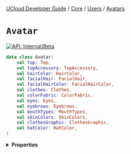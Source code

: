 [UCloud Developer Guide](/docs/developer-guide/README.md) / [Core](/docs/developer-guide/core/README.md) / [Users](/docs/developer-guide/core/users/README.md) / [Avatars](/docs/developer-guide/core/users/avatars.md)

# `Avatar`


[![API: Internal/Beta](https://img.shields.io/static/v1?label=API&message=Internal/Beta&color=red&style=flat-square)](/docs/developer-guide/core/api-conventions.md)



```kotlin
data class Avatar(
    val top: Top,
    val topAccessory: TopAccessory,
    val hairColor: HairColor,
    val facialHair: FacialHair,
    val facialHairColor: FacialHairColor,
    val clothes: Clothes,
    val colorFabric: ColorFabric,
    val eyes: Eyes,
    val eyebrows: Eyebrows,
    val mouthTypes: MouthTypes,
    val skinColors: SkinColors,
    val clothesGraphic: ClothesGraphic,
    val hatColor: HatColor,
)
```

<details>
<summary>
<b>Properties</b>
</summary>

<details>
<summary>
<code>top</code>: <code><code><a href='#top'>Top</a></code></code>
</summary>





</details>

<details>
<summary>
<code>topAccessory</code>: <code><code><a href='#topaccessory'>TopAccessory</a></code></code>
</summary>





</details>

<details>
<summary>
<code>hairColor</code>: <code><code><a href='#haircolor'>HairColor</a></code></code>
</summary>





</details>

<details>
<summary>
<code>facialHair</code>: <code><code><a href='#facialhair'>FacialHair</a></code></code>
</summary>





</details>

<details>
<summary>
<code>facialHairColor</code>: <code><code><a href='#facialhaircolor'>FacialHairColor</a></code></code>
</summary>





</details>

<details>
<summary>
<code>clothes</code>: <code><code><a href='#clothes'>Clothes</a></code></code>
</summary>





</details>

<details>
<summary>
<code>colorFabric</code>: <code><code><a href='#colorfabric'>ColorFabric</a></code></code>
</summary>





</details>

<details>
<summary>
<code>eyes</code>: <code><code><a href='#eyes'>Eyes</a></code></code>
</summary>





</details>

<details>
<summary>
<code>eyebrows</code>: <code><code><a href='#eyebrows'>Eyebrows</a></code></code>
</summary>





</details>

<details>
<summary>
<code>mouthTypes</code>: <code><code><a href='#mouthtypes'>MouthTypes</a></code></code>
</summary>





</details>

<details>
<summary>
<code>skinColors</code>: <code><code><a href='#skincolors'>SkinColors</a></code></code>
</summary>





</details>

<details>
<summary>
<code>clothesGraphic</code>: <code><code><a href='#clothesgraphic'>ClothesGraphic</a></code></code>
</summary>





</details>

<details>
<summary>
<code>hatColor</code>: <code><code><a href='#hatcolor'>HatColor</a></code></code>
</summary>





</details>



</details>



